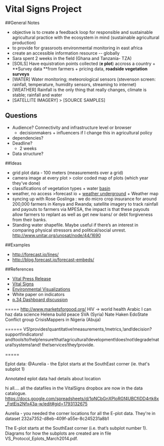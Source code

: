 Vital Signs Project
=========
##General Notes
* objective is to create a feedback loop for responsible and sustainable agricultural practice with the ecosystem in mind (sustainable agricultural production)
* to provide for grassroots environmental monitoring in east africa
* create an accessible information resource -- globally
* Sara spent 2 weeks in the field (Ghana and Tanzania- TZA)
* [SOILS] Have equistration points collected (**e plot**) accross a country + **Survey data **from farmers + pricing data, **roadside vegetation surveys**
* [WATER] Water monitoring; meteorological sensors (stevenson screen: rainfall, temperature, humidity sensors, streaming to internet)
* [WEATHER] Rainfall is the only thing that really changes, climate is stable; rainfall and water
* [SATELLITE IMAGERY] > [SOURCE SAMPLES]

## Questions
* Audience? Connectivity and infrastructure level or browser 
	* decisionmakers + influencers if I change this in agricultural policy
* dependencies?
* Deadline?
	* 2 weeks
* Data structure?

##Ideas
* grid plot data - 100 meters (measurements over a grid)
* camera image at every plot > color coded map of plots (which year they've done)
* classifications of vegetation types + water [basin](maji.go.tz/bassins)
* weather, no access >forecast io + [weather underground](http://www.wunderground.com/global/TN.html) + Weather map
* syncing up with Rose Goslinga : we do micro crop insurance for around 200,000 farmers in Kenya and Rwanda; satellite imagery to track rainfall and payouts to farmers via MPESA, the impact is that these payouts allow farmers to replant as well as get new loans/ or debt forgiveness from their banks.
* Standing water shapefile. Maybe useful if there’s an interest in comparing physical stressors and political/social unrest. http://www.unitar.org/unosat/node/44/1690

##Examples
* http://forecast.io/lines/
* http://blog.forecast.io/forecast-embeds/

##References
* [Vital Press Release](http://www.conservation.org/newsroom/pressreleases/Pages/Global_Tool_to_Gauge_Earths_and_Humanitys_Vital_Signs_Launches_in_Africa.aspx)
* [Vital Signs](http://vitalsigns.org/files/Vital-Signs-Fact-Sheet-2014.pdf)
* [Environmental Visualizations](http://publicculture.org/articles/view/26/2/the-aesthetics-of-environmental-visualizations-more-than-information-ecstasy)
* White paper on indicators
* [p.34 Dashboard discussion](https://www.dropbox.com/work/External%20Projects/Ushahidi%20Vital%20Signs/Proposals%20and%20meetings)

=====
<http://www.marketsforgood.org/>
HIV -> world health
Arabic I can haz data science
Helena build peace
SVA (Syria)
Nate Haken
EdoState Conflict group
CrisisMappers in Nigeria (Abuja)


======
VS!provides!quantitative!measurements,!metrics,!and!decision?support!indicators!
and!tools!to!help!ensure!that!agricultural!development!does!not!degrade!natural!systems!and!
the!services!they!provide.

=====

Eplot data:
@Aurelia - the Eplot starts at the SouthEast corner (ie. that's subplot 1)

Annotated eplot data had details about location

hi all.... all the datafiles in the VitalSigns dropbox are now in the data catalogue.  https://docs.google.com/spreadsheets/d/1qNCbGnXPloRGf4UBCfiDD4rtk8x_FqtEis2Nfx43a-w/edit#gid=1793132675

Aurelia - you needed the corner locations for all the E-plot data. They're in dataset 232a7352-d8eb-409f-a55e-8c245231a8b1

The E-plot starts at the SouthEast corner (i.e. that’s subplot number 1).   Diagrams for how the subplots are created are in file VS_Protocol_Eplots_March2014.pdf.